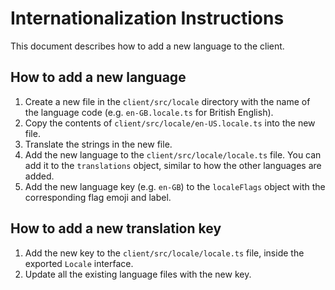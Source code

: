 # Internationalization Instructions

This document describes how to add a new language to the client.

## How to add a new language

 1. Create a new file in the `client/src/locale` directory with the name of the language code (e.g. `en-GB.locale.ts` for British English).
 2. Copy the contents of `client/src/locale/en-US.locale.ts` into the new file.
 3. Translate the strings in the new file.
 4. Add the new language to the `client/src/locale/locale.ts` file. You can add it to the `translations` object, similar to how the other languages are added.
 5. Add the new language key (e.g. `en-GB`) to the `localeFlags` object with the corresponding flag emoji and label.

## How to add a new translation key

 1. Add the new key to the `client/src/locale/locale.ts` file, inside the exported `Locale` interface.
 2. Update all the existing language files with the new key.
